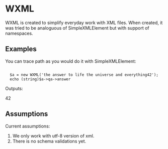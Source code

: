 WXML
==================================

WXML is created to simplify everyday work with XML files.
When created, it was tried to be analoguous of SimpleXMLElement
 but with support of namespaces.

Examples
-------------------

You can trace path as you would do it with SimpleXMLElement:

<pre><code>
  $a = new WXML('<root><qa><question>the answer to life the universe and everything</question><answer>42</answer></qa></root>');
  echo (string)$a->qa->answer
</code></pre>

Outputs:

  42

Assumptions
----------------------

Current assumptions:

1.  We only work with utf-8 version of xml.
2.  There is no schema validations yet.
